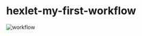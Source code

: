 # hexlet-my-first-workflow

![workflow](https://github.com/valekgodovan/hexlet-my-first-workflow/actions/workflows/main.yml/badge.svg)